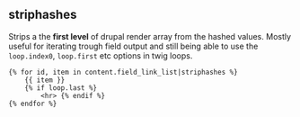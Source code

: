 ## striphashes

Strips a the **first level** of drupal render array from the hashed values. Mostly useful for iterating trough field output and still being able to use the ``loop.index0``, ``loop.first`` etc options in twig loops.

```
{% for id, item in content.field_link_list|striphashes %}
    {{ item }}
    {% if loop.last %}
        <hr> {% endif %}
{% endfor %}
```
